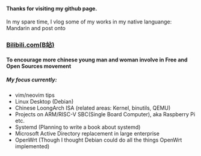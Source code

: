 #### Thanks for visiting my github page.
In my spare time, I vlog some of my works in my native languange: Mandarin and post onto
### [Bilibili.com(B站)](https://space.bilibili.com/517298151/) 
#### To encourage more chinese young man and woman involve in Free and Open Sources movement
##### My focus currently:
 - vim/neovim tips
 - Linux Desktop (Debian)
 - Chinese LoongArch ISA (related areas: Kernel, binutils, QEMU)
 - Projects on ARM/RISC-V SBC(Single Board Computer), aka Raspberry Pi etc.
 - Systemd (Planning to write a book about systemd)
 - Microsoft Active Directory replacement in large enterprise
 - OpenWrt (Though I thought Debian could do all the things OpenWrt implemented)


